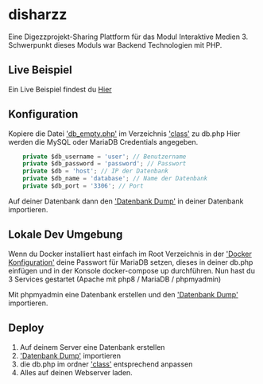 # disharzz

Eine Digezzprojekt-Sharing Plattform für das Modul Interaktive Medien 3.
Schwerpunkt dieses Moduls war Backend Technologien mit PHP.

## Live Beispiel

Ein Live Beispiel findest du [Hier](https://185457-1.web.fhgr.ch/)


## Konfiguration

Kopiere die Datei ['db_empty.php'](./class/db_empty.php) im Verzeichnis ['class'](./class) zu db.php
Hier werden die MySQL oder MariaDB Credentials angegeben. 
```javascript
    private $db_username = 'user'; // Benutzername
    private $db_password = 'password'; // Passwort
    private $db = 'host'; // IP der Datenbank
    private $db_name = 'database'; // Name der Datenbank
    private $db_port = '3306'; // Port
```

Auf deiner Datenbank dann den ['Datenbank Dump'](./init.sql) in deiner Datenbank importieren.


## Lokale Dev Umgebung

Wenn du Docker installiert hast einfach im Root Verzeichnis in der ['Docker Konfiguration'](./docker-compose.yml) deine Passwort für MariaDB setzen, dieses in deiner db.php einfügen und in der Konsole docker-compose up durchführen. Nun hast du 3 Services gestartet (Apache mit php8 / MariaDB / phpmyadmin)

Mit phpmyadmin eine Datenbank erstellen und den ['Datenbank Dump'](./init.sql) importieren.

## Deploy

1. Auf deinem Server eine Datenbank erstellen
2. ['Datenbank Dump'](./init.sql) importieren
3. die db.php im ordner ['class'](./class) entsprechend anpassen
4. Alles auf deinen Webserver laden.
